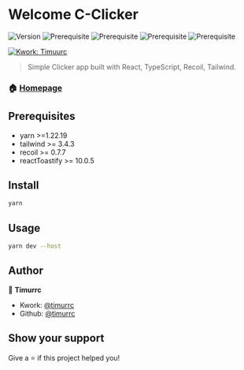 # Welcome C-Clicker

![Version](https://img.shields.io/badge/version-1.0-white)
![Prerequisite](https://img.shields.io/badge/yarn-1.22.19-white)
![Prerequisite](https://img.shields.io/badge/tailwind-_3.4.3-white)
![Prerequisite](https://img.shields.io/badge/recoil-_0.7.7-white)
![Prerequisite](https://img.shields.io/badge/reactToastify-_10.0.5-white)

[![Kwork: Timuurc](https://img.shields.io/badge/Kwork-yellow)](https://kwork.ru/user/timurr_coder)

> Simple Clicker app built with React, TypeScript, Recoil, Tailwind.

### 🏠 [Homepage](https://github.com/timurrc/C-clicker)

## Prerequisites

- yarn >=1.22.19
- tailwind >= 3.4.3
- recoil >= 0.7.7
- reactToastify >= 10.0.5

## Install

```sh
yarn
```

## Usage

```sh
yarn dev --host
```

## Author

👤 **Timurrc**

- Kwork: [@timurrc](https://kwork.ru/user/timurr_coder)
- Github: [@timurrc](https://github.com/timurrc)

## Show your support

Give a ⭐️ if this project helped you!
